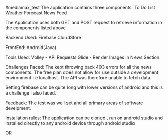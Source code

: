 #mediamax_test
The application contains three components:
To Do List
Weather Forecast 
News Feed

The Application uses both GET and POST request to retrieve information in the components listed above

Backend Used:
Firebase CloudStore

FrontEnd:
Android(Java)

Tools Used:
Volley - API Requests
Glide - Render Images in News Section


Challenges Faced:
The kept throwing back 403 errors for all  the news components.
The free plan does not allow for use outside a development environment i.e localhost.
The API was therefore unable to fetch data.

Setting firebase can be quite long with lower versions of android and this is a challenge I also faced.

Feedback:
The test was well set and all primary areas of software develpment.

Installation rules:
The application can be cloned , run on android studio and installed directly to any android device through android studio

OR




